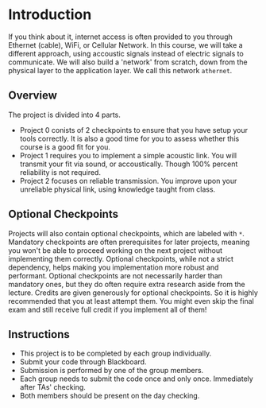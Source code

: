 # Introduction

If you think about it, internet access is often provided to you through Ethernet (cable), WiFi, or Cellular Network. In this course, we will take a different approach, using accoustic signals instead of electric signals to communicate. We will also build a 'network' from scratch, down from the physical layer to the application layer. We call this network `athernet`.

## Overview
The project is divided into 4 parts.
- Project 0 conists of 2 checkpoints to ensure that you have setup your tools correctly. It is also a good time for you to assess whether this course is a good fit for you.
- Project 1 requires you to implement a simple acoustic link. You will transmit your fit via sound, or accoustically. Though 100% percent reliability is not required.
- Project 2 focuses on reliable transmission. You improve upon your unreliable physical link, using knowledge taught from class.

## Optional Checkpoints
Projects will also contain optional checkpoints, which are labeled with `*`. Mandatory checkpoints are often prerequisites for later projects, meaning you won't be able to proceed working on the next project without implementing them correctly. Optional checkpoints, while not a strict dependency, helps making you implementation more robust and performant. Optional checkpoints are not necessarily harder than mandatory ones, but they do often require extra research aside from the lecture. Credits are given generously for optional checkpoints. So it is highly recommended that you at least attempt them. You might even skip the final exam and still receive full credit if you implement all of them!

## Instructions
- This project is to be completed by each group individually.
- Submit your code through Blackboard.
- Submission is performed by one of the group members.
- Each group needs to submit the code once and only once. Immediately after TAs' checking.
- Both members should be present on the day checking.
